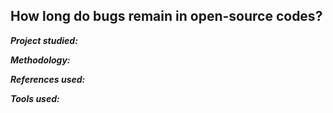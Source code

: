 ## How long do bugs remain in open-source codes?

_**Project studied:**_

_**Methodology:**_

_**References used:**_

_**Tools used:**_

